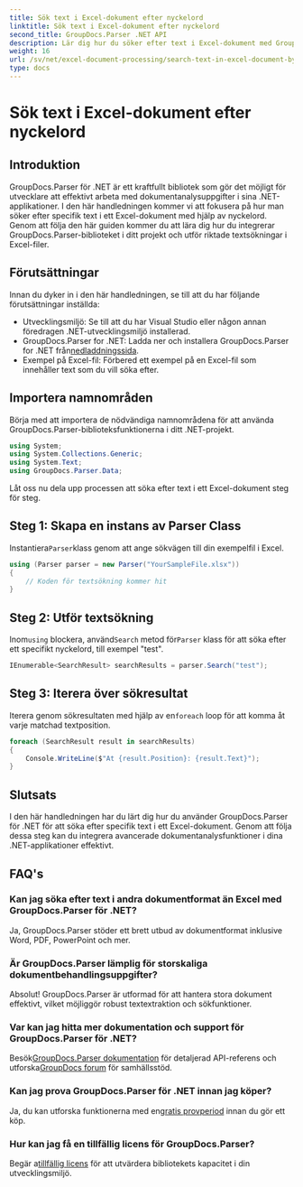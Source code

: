 ```yaml
---
title: Sök text i Excel-dokument efter nyckelord
linktitle: Sök text i Excel-dokument efter nyckelord
second_title: GroupDocs.Parser .NET API
description: Lär dig hur du söker efter text i Excel-dokument med GroupDocs.Parser för .NET. Integrera avancerade textsökningsfunktioner i dina .NET-applikationer.
weight: 16
url: /sv/net/excel-document-processing/search-text-in-excel-document-by-keyword/
type: docs
---
```

# Sök text i Excel-dokument efter nyckelord

## Introduktion
GroupDocs.Parser för .NET är ett kraftfullt bibliotek som gör det möjligt för utvecklare att effektivt arbeta med dokumentanalysuppgifter i sina .NET-applikationer. I den här handledningen kommer vi att fokusera på hur man söker efter specifik text i ett Excel-dokument med hjälp av nyckelord. Genom att följa den här guiden kommer du att lära dig hur du integrerar GroupDocs.Parser-biblioteket i ditt projekt och utför riktade textsökningar i Excel-filer.
## Förutsättningar
Innan du dyker in i den här handledningen, se till att du har följande förutsättningar inställda:
- Utvecklingsmiljö: Se till att du har Visual Studio eller någon annan föredragen .NET-utvecklingsmiljö installerad.
-  GroupDocs.Parser for .NET: Ladda ner och installera GroupDocs.Parser for .NET från[nedladdningssida](https://releases.groupdocs.com/parser/net/).
- Exempel på Excel-fil: Förbered ett exempel på en Excel-fil som innehåller text som du vill söka efter.

## Importera namnområden
Börja med att importera de nödvändiga namnområdena för att använda GroupDocs.Parser-biblioteksfunktionerna i ditt .NET-projekt.
```csharp
using System;
using System.Collections.Generic;
using System.Text;
using GroupDocs.Parser.Data;
```

Låt oss nu dela upp processen att söka efter text i ett Excel-dokument steg för steg.
## Steg 1: Skapa en instans av Parser Class
 Instantiera`Parser`klass genom att ange sökvägen till din exempelfil i Excel.
```csharp
using (Parser parser = new Parser("YourSampleFile.xlsx"))
{
    // Koden för textsökning kommer hit
}
```
## Steg 2: Utför textsökning
 Inom`using` blockera, använd`Search` metod för`Parser` klass för att söka efter ett specifikt nyckelord, till exempel "test".
```csharp
IEnumerable<SearchResult> searchResults = parser.Search("test");
```
## Steg 3: Iterera över sökresultat
 Iterera genom sökresultaten med hjälp av en`foreach` loop för att komma åt varje matchad textposition.
```csharp
foreach (SearchResult result in searchResults)
{
    Console.WriteLine($"At {result.Position}: {result.Text}");
}
```

## Slutsats
I den här handledningen har du lärt dig hur du använder GroupDocs.Parser för .NET för att söka efter specifik text i ett Excel-dokument. Genom att följa dessa steg kan du integrera avancerade dokumentanalysfunktioner i dina .NET-applikationer effektivt.

## FAQ's
### Kan jag söka efter text i andra dokumentformat än Excel med GroupDocs.Parser för .NET?
Ja, GroupDocs.Parser stöder ett brett utbud av dokumentformat inklusive Word, PDF, PowerPoint och mer.
### Är GroupDocs.Parser lämplig för storskaliga dokumentbehandlingsuppgifter?
Absolut! GroupDocs.Parser är utformad för att hantera stora dokument effektivt, vilket möjliggör robust textextraktion och sökfunktioner.
### Var kan jag hitta mer dokumentation och support för GroupDocs.Parser för .NET?
 Besök[GroupDocs.Parser dokumentation](https://tutorials.groupdocs.com/parser/net/) för detaljerad API-referens och utforska[GroupDocs forum](https://forum.groupdocs.com/c/parser/17) för samhällsstöd.
### Kan jag prova GroupDocs.Parser för .NET innan jag köper?
 Ja, du kan utforska funktionerna med en[gratis provperiod](https://releases.groupdocs.com/) innan du gör ett köp.
### Hur kan jag få en tillfällig licens för GroupDocs.Parser?
 Begär a[tillfällig licens](https://purchase.groupdocs.com/temporary-license/) för att utvärdera bibliotekets kapacitet i din utvecklingsmiljö.